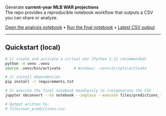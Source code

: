 Generate **current-year MLB WAR projections**  
The repo provides a reproducible notebook workflow that outputs a CSV you can share or analyze.

[Open the analysis notebook](files/predictions_analysis.ipynb) •
[Run the final notebook](files/predictions_final.ipynb) •
[Latest CSV output](files/war_predictions.csv)

---

## Quickstart (local)

```bash
# 1) create and activate a virtual env (Python 3.11 recommended)
python -m venv .venv
source .venv/bin/activate      # Windows: .venv\Scripts\activate

# 2) install dependencies
pip install -r requirements.txt

# 3) execute the final notebook headlessly to (re)generate the CSV
jupyter nbconvert --to notebook --inplace --execute files/predictions_final.ipynb

# Output written to:
# files/war_predictions.csv
